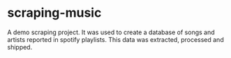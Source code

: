 # scraping-music
 A demo scraping project. It was used to create a database of songs and artists reported in spotify playlists. This data was extracted, processed and shipped.
